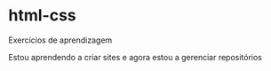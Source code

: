 # html-css
 Exercícios de aprendizagem

 Estou aprendendo a criar sites e agora estou a gerenciar repositórios
